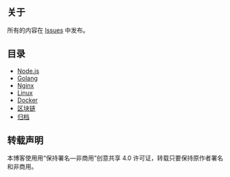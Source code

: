 ## 关于

所有的内容在 [Issues](https://github.com/islishude/blog/issues) 中发布。

## 目录

- [Node.js](https://github.com/islishude/blog/labels/Node.js)
- [Golang](https://github.com/islishude/blog/labels/Golang)
- [Nginx](https://github.com/islishude/blog/labels/Nginx)
- [Linux](https://github.com/islishude/blog/labels/Linux)
- [Docker](https://github.com/islishude/blog/labels/Docker)
- [区块链](https://github.com/islishude/blog/labels/Blockchain)
- [归档](https://github.com/islishude/blog/issues?q=is%3Aissue+is%3Aclosed)

## 转载声明

本博客使用用“保持署名—非商用”创意共享 4.0 许可证，转载只要保持原作者署名和非商用。
